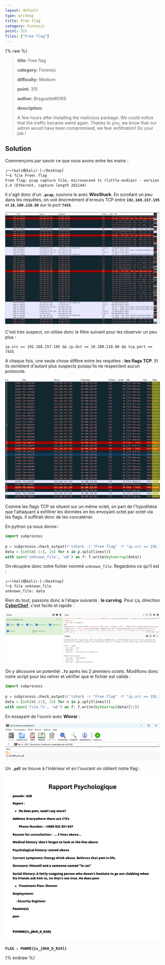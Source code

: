 ```yaml
---
layout: default
type: writeup
title: Free flag
category: Forensic
point: 315
files: ["Free flag"]
---
```


{% raw %}
> **title:** Free flag
>
> **category:** Forensic
>
> **difficulty:** Medium
>
> **point:** 315
>
> **author:** Braguette#0169
>
> **description:**
>
> A few hours after installing the malicious package. We could notice that the traffic became weird again. Thanks to you, we know that our admin would have been compromised, we fear exfiltration! Do your job !
> 

## Solution

Commençons par savoir ce que nous avons entre les mains :

```
┌──(kali㉿kali)-[~/Desktop]
└─$ file Free\ flag 
Free flag: pcap capture file, microsecond ts (little-endian) - version 2.4 (Ethernet, capture length 262144)
```

Il s'agit donc d'un **`.pcap`**, ouvrons le avec **WireShark**. En scrollant un peu dans les requêtes, on voit énormément d'erreurs TCP entre **`192.168.157.195`** et **`10.100.210.88`** sur le port **`7435`**.

![Erreurs TCP entre 192.168.157.195 et 10.100.210.88](images/pcap.png)

C'est très suspect, on utilise donc le filtre suivant pour les observer un peu plus :

```
ip.src == 192.168.157.195 && ip.dst == 10.100.210.88 && tcp.port == 7435
```

A chaque fois, une seule chose diffère entre les requêtes : **les flags TCP**. Et ils semblent d'autant plus suspects puisqu'ils ne respectent aucun protocole.

![Les flags des requêtes](images/flags.png)

Comme les flags TCP se situent sur un même octet, on part de l'hypothèse que l'attaquant à exfiltrer les données en les envoyant octet par octet via les flags. Il suffirait donc de les concaténer.

En python ça nous donne :

```python
import subprocess

p = subprocess.check_output(r'tshark -r "Free flag" -Y "ip.src == 192.168.157.195 && ip.dst == 10.100.210.88 && tcp.port == 7435" -T fields -e tcp.flags', shell=True)
data = [int(n[-2:], 16) for n in p.splitlines()]
with open('unknown_file', 'wb') as f: f.write(bytearray(data))
```

On récupère donc notre fichier nommé `unknown_file`. Regardons ce qu'il est :

```
┌──(kali㉿kali)-[~/Desktop]
└─$ file unknown_file      
unknown_file: data
```

Rien du tout, passons donc à l'étape suivante : **le carving**. Pour ça, direction **[CyberChef](https://gchq.github.io/CyberChef/)**, c'est facile et rapide :

![Résultat du carving de CyberChef](images/cyberchef.png)

On y découvre un potentiel **`.7z`** après les 2 premiers octets. Modifions donc notre script pour les retirer et vérifier que le fichier est valide :

```python
import subprocess

p = subprocess.check_output(r'tshark -r "Free flag" -Y "ip.src == 192.168.157.195 && ip.dst == 10.100.210.88 && tcp.port == 7435" -T fields -e tcp.flags', shell=True)
data = [int(n[-2:], 16) for n in p.splitlines()]
with open('file.7z', 'wb') as f: f.write(bytearray(data)[2:])
```

En essayant de l'ouvrir avec **Winrar** :

![Ouverture de l'archive 7z](images/winrar.png)

Un **`.pdf`** se trouve à l'intérieur et en l'ouvrant on obtient notre flag :

![Oouverture du fichier PDF](images/flag.png)

**`FLAG : PWNME{1s_j0hN_D_R34l}`**

{% endraw %}
